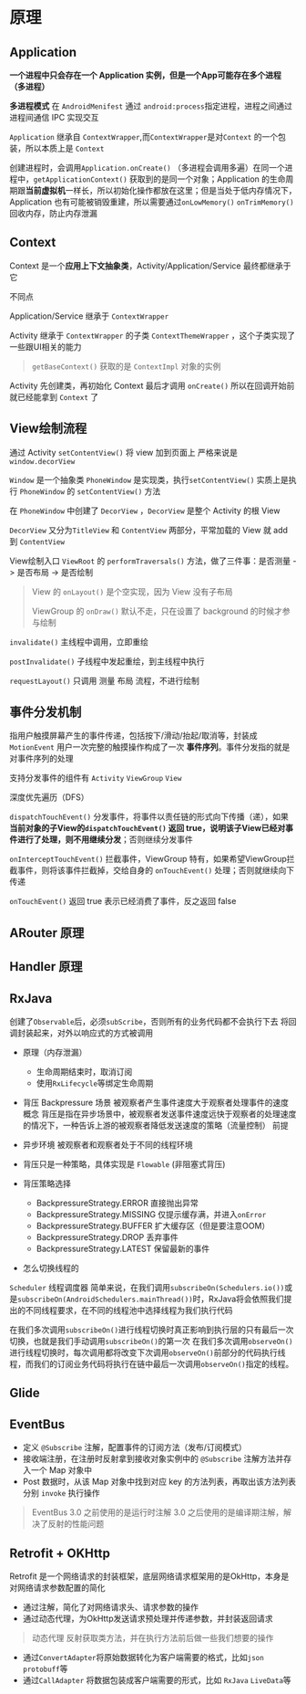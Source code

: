 # 原理

## Application

**一个进程中只会存在一个 Application 实例，但是一个App可能存在多个进程（多进程）**

**多进程模式** 在 `AndroidMenifest` 通过 `android:process`指定进程，进程之间通过 进程间通信 IPC 实现交互

`Application` 继承自 `ContextWrapper`,而`ContextWrapper`是对`Context` 的一个包装，所以本质上是 `Context` 

创建进程时，会调用`Application.onCreate()` （多进程会调用多遍）在同一个进程中，`getApplicationContext()` 获取到的是同一个对象；Application 的生命周期跟**当前虚拟机**一样长，所以初始化操作都放在这里；但是当处于低内存情况下，Application 也有可能被销毁重建，所以需要通过`onLowMemory()` `onTrimMemory()` 回收内存，防止内存泄漏



## Context

Context 是一个**应用上下文抽象类**，Activity/Application/Service 最终都继承于它



不同点

Application/Service 继承于 `ContextWrapper` 

Activity 继承于 `ContextWrapper` 的子类 `ContextThemeWrapper` ，这个子类实现了一些跟UI相关的能力



> `getBaseContext()` 获取的是 `ContextImpl` 对象的实例



Activity 先创建类，再初始化 Context 最后才调用 `onCreate()` 所以在回调开始前就已经能拿到 `Context` 了



## View绘制流程

通过 Activity `setContentView()` 将 view 加到页面上 严格来说是`window.decorView` 

`Window` 是一个抽象类 `PhoneWindow` 是实现类，执行`setContentView()` 实质上是执行 `PhoneWindow` 的 `setContentView()` 方法

在 `PhoneWindow` 中创建了 `DecorView` ，`DecorView` 是整个 Activity 的根 View

`DecorView` 又分为`TitleView` 和 `ContentView` 两部分，平常加载的 View 就 add 到 `ContentView`



View绘制入口 `ViewRoot` 的 `performTraversals()` 方法，做了三件事：是否测量 -> 是否布局 -> 是否绘制

> View 的 `onLayout()` 是个空实现，因为 View 没有子布局
>
> ViewGroup 的 `onDraw()` 默认不走，只在设置了 background 的时候才参与绘制

`invalidate()` 主线程中调用，立即重绘

`postInvalidate()` 子线程中发起重绘，到主线程中执行

`requestLayout()` 只调用 测量 布局 流程，不进行绘制



## 事件分发机制

指用户触摸屏幕产生的事件传递，包括按下/滑动/抬起/取消等，封装成`MotionEvent` 用户一次完整的触摸操作构成了一次 **事件序列**。事件分发指的就是对事件序列的处理

支持分发事件的组件有 `Activity` `ViewGroup` `View` 

深度优先遍历（DFS）



`dispatchTouchEvent()` 分发事件，将事件以责任链的形式向下传播（递），如果**当前对象的子View的`dispatchTouchEvent()` 返回 true，说明该子View已经对事件进行了处理，则不用继续分发**；否则继续分发事件

`onInterceptTouchEvent()` 拦截事件，ViewGroup 特有，如果希望ViewGroup拦截事件，则将该事件拦截掉，交给自身的 `onTouchEvent()` 处理；否则就继续向下传递

`onTouchEvent()` 返回 true 表示已经消费了事件，反之返回 false



## ARouter 原理

## Handler 原理

## RxJava

创建了`Observable`后，必须`subScribe`，否则所有的业务代码都不会执行下去
将回调封装起来，对外以响应式的方式被调用

- 原理（内存泄漏）
  - 生命周期结束时，取消订阅
  - 使用`RxLifecycle`等绑定生命周期
  
- 背压 Backpressure
场景 被观察者产生事件速度大于观察者处理事件的速度
概念 背压是指在异步场景中，被观察者发送事件速度远快于观察者的处理速度的情况下，一种告诉上游的被观察者降低发送速度的策略（流量控制）
前提 
- 异步环境 被观察者和观察者处于不同的线程环境
- 背压只是一种策略，具体实现是 `Flowable` (非阻塞式背压)
- 背压策略选择
  - BackpressureStrategy.ERROR 直接抛出异常
  - BackpressureStrategy.MISSING 仅提示缓存满，并进入`onError`
  - BackpressureStrategy.BUFFER 扩大缓存区（但是要注意OOM）
  - BackpressureStrategy.DROP 丢弃事件
  - BackpressureStrategy.LATEST 保留最新的事件

- 怎么切换线程的

`Scheduler` 线程调度器 简单来说，在我们调用`subscribeOn(Schedulers.io())`或是`subscribeOn(AndroidSchedulers.mainThread())`时，RxJava将会依照我们提出的不同线程要求，在不同的线程池中选择线程为我们执行代码

在我们多次调用`subscribeOn()`进行线程切换时真正影响到执行层的只有最后一次切换，也就是我们手动调用`subscribeOn()`的第一次
在我们多次调用`observeOn()`进行线程切换时，每次调用都将改变下次调用`observeOn()`前部分的代码执行线程，而我们的订阅业务代码将执行在链中最后一次调用`observeOn()`指定的线程。

## Glide



## EventBus

- 定义 `@Subscribe` 注解，配置事件的订阅方法（发布/订阅模式）
- 接收端注册，在注册时反射拿到接收对象实例中的 `@Subscribe` 注解方法并存入一个 Map 对象中
- Post 数据时，从该 Map 对象中找到对应 key 的方法列表，再取出该方法列表分别 `invoke` 执行操作

> EventBus 3.0 之前使用的是运行时注解 3.0 之后使用的是编译期注解，解决了反射的性能问题

## Retrofit + OKHttp

Retrofit 是一个网络请求的封装框架，底层网络请求框架用的是OkHttp，本身是对网络请求参数配置的简化
- 通过注解，简化了对网络请求头、请求参数的操作
- 通过动态代理，为OkHttp发送请求预处理并传递参数，并封装返回请求
> 动态代理 反射获取类方法，并在执行方法前后做一些我们想要的操作
- 通过`ConvertAdapter`将原始数据转化为客户端需要的格式，比如`json` `protobuff`等
- 通过`CallAdapter` 将数据包装成客户端需要的形式，比如 `RxJava` `LiveData`等





